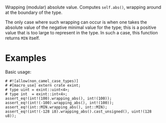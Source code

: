 Wrapping (modular) absolute value. Computes `self.abs()`,
wrapping around at the boundary of the type.

The only case where such wrapping can occur is when one takes the absolute value
of the negative minimal value for the type; this is a positive value that is too
large to represent in the type. In such a case, this function returns `MIN` itself.

# Examples

Basic usage:

```
# #![allow(non_camel_case_types)]
# #[macro_use] extern crate exint;
# type uint = exint::uint<4>;
# type int  = exint::int<4>;
assert_eq!(int!(100).wrapping_abs(), int!(100));
assert_eq!(int!(-100).wrapping_abs(), int!(100));
assert_eq!(int::MIN.wrapping_abs(), int::MIN);
assert_eq!(int!(-128 i8).wrapping_abs().cast_unsigned(), uint!(128 u8));
```
